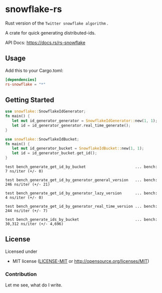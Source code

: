 # snowflake-rs
Rust version of the `Twitter snowflake algorithm` .

A crate for quick generating distributed-ids. 


API Docs: https://docs.rs/rs-snowflake

## Usage

Add this to your Cargo.toml:

```toml
[dependencies]
rs-snowflake = "*"
```

## Getting Started

```rust
use snowflake::SnowflakeIdGenerator;
fn main() {
   let mut id_generator_generator = SnowflakeIdGenerator::new(1, 1);
   let id = id_generator_generator.real_time_generate();
}
```

```rust
use snowflake::SnowflakeIdBucket;
fn main() {
   let mut id_generator_bucket = SnowflakeIdBucket::new(1, 1);
   let id = id_generator_bucket.get_id();
}
```



```
test bench_generate_get_id_by_bucket                      ... bench:           7 ns/iter (+/- 0)

test bench_generate_get_id_by_generator_general_version   ... bench:         246 ns/iter (+/- 21)

test bench_generate_get_id_by_generator_lazy_version      ... bench:           4 ns/iter (+/- 0)

test bench_generate_get_id_by_generator_real_time_version ... bench:         244 ns/iter (+/- 7)

test bench_generate_ids_by_bucket                         ... bench:      30,312 ns/iter (+/- 4,696)

```

## License

Licensed under

 * MIT license ([LICENSE-MIT](LICENSE-MIT) or http://opensource.org/licenses/MIT)


### Contribution

Let me see, what do I write.
